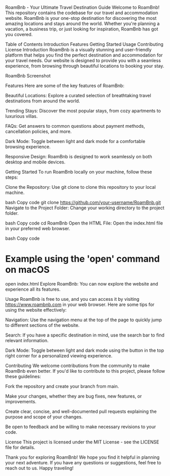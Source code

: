 RoamBnb - Your Ultimate Travel Destination Guide
Welcome to RoamBnb! This repository contains the codebase for our travel and accommodation website. RoamBnb is your one-stop destination for discovering the most amazing locations and stays around the world. Whether you're planning a vacation, a business trip, or just looking for inspiration, RoamBnb has got you covered.

Table of Contents
Introduction
Features
Getting Started
Usage
Contributing
License
Introduction
RoamBnb is a visually stunning and user-friendly platform that helps you find the perfect destination and accommodation for your travel needs. Our website is designed to provide you with a seamless experience, from browsing through beautiful locations to booking your stay.

RoamBnb Screenshot

Features
Here are some of the key features of RoamBnb:

Beautiful Locations: Explore a curated selection of breathtaking travel destinations from around the world.

Trending Stays: Discover the most popular stays, from cozy apartments to luxurious villas.

FAQs: Get answers to common questions about payment methods, cancellation policies, and more.

Dark Mode: Toggle between light and dark mode for a comfortable browsing experience.

Responsive Design: RoamBnb is designed to work seamlessly on both desktop and mobile devices.

Getting Started
To run RoamBnb locally on your machine, follow these steps:

Clone the Repository: Use git clone to clone this repository to your local machine.

bash
Copy code
git clone https://github.com/your-username/RoamBnb.git
Navigate to the Project Folder: Change your working directory to the project folder.

bash
Copy code
cd RoamBnb
Open the HTML File: Open the index.html file in your preferred web browser.

bash
Copy code
# Example using the 'open' command on macOS
open index.html
Explore RoamBnb: You can now explore the website and experience all its features.

Usage
RoamBnb is free to use, and you can access it by visiting https://www.roambnb.com in your web browser. Here are some tips for using the website effectively:

Navigation: Use the navigation menu at the top of the page to quickly jump to different sections of the website.

Search: If you have a specific destination in mind, use the search bar to find relevant information.

Dark Mode: Toggle between light and dark mode using the button in the top right corner for a personalized viewing experience.

Contributing
We welcome contributions from the community to make RoamBnb even better. If you'd like to contribute to this project, please follow these guidelines:

Fork the repository and create your branch from main.

Make your changes, whether they are bug fixes, new features, or improvements.

Create clear, concise, and well-documented pull requests explaining the purpose and scope of your changes.

Be open to feedback and be willing to make necessary revisions to your code.

License
This project is licensed under the MIT License - see the LICENSE file for details.

Thank you for exploring RoamBnb! We hope you find it helpful in planning your next adventure. If you have any questions or suggestions, feel free to reach out to us. Happy traveling!